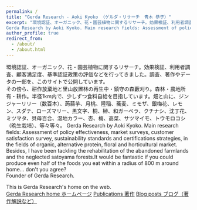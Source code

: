 ```yaml
---
permalink: /
title: "Gerda Research - Aoki Kyoko （ゲルダ・リサーチ　青木 恭子）"
excerpt: "環境認証、オーガニック、花・園芸植物に関するリサーチ。効果検証、利用者調査、顧客満足度、基準認証政策の評価などを行ってきました。調査、著作やデータの一部を、このサイトで公開しています。その傍ら、耕作放棄地と里山放置林の再生中・鎮守の森藪刈り。森林・農地所有・耕作。半径500m内で、少しずつ食料自給を目指しています。
Gerda Research by Aoki Kyoko. Main research fields: Assessment of policy effectiveness,  market surveys, customer satisfaction survey, sustainability standards and certifications strategies, in the fields of organic, alternative protein, floral and horticultural market. Besides, as a personal project, I have been tackling the rehabilitation of the abandoned farmlands and the neglected satoyama forests.It would be fantastic if you could produce even half of the foods you eat within a radius of 500 m around home...don't you agree?"
author_profile: true
redirect_from: 
  - /about/
  - /about.html
---
```


環境認証、オーガニック、花・園芸植物に関するリサーチ。効果検証、利用者調査、顧客満足度、基準認証政策の評価などを行ってきました。調査、著作やデータの一部を、このサイトで公開しています。  
その傍ら、耕作放棄地と里山放置林の再生中・鎮守の森藪刈り。森林・農地所有・耕作。半径1km内で、少しずつ食料自給を目指しています。畑と山に、ジンジャーリリー（数百本）、蒟蒻芋、月桃、陸稲、蕎麦、ミモザ、銀梅花、レモン、スダチ、ローズマリー、黒文字、桐、榊、和ガーベラ、クチナシ、沈丁花、ミツマタ、貝母百合、湿地カラー、杏、梅、高菜、サツマイモ、トウモロコシ（晩生栽培）、等々等々。
Gerda Research by Aoki Kyoko. Main research fields: Assessment of policy effectiveness,  market surveys, customer satisfaction survey, sustainability standards and certifications strategies, in the fields of organic, alternative protein, floral and horticultural market.   
Besides, I have been tackling the rehabilitation of the abandoned farmlands and the neglected satoyama forests.It would be fantastic if you could produce even half of the foods you eat within a radius of 800 m around home... don't you agree?   
Founder of Gerda Research.  
  
This is Gerda Research's home on the web.  
[Gerda Research home ホームページ](https://gerdaresearch.github.io)
[Publications 著作](https://gerdaresearch.github.io/publications)
[Blog posts ブログ（著作解説など）](https://gerdaresearch.github.io/year-archive)
